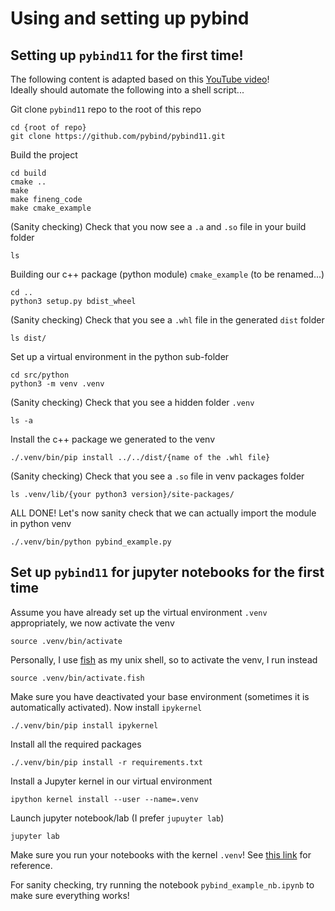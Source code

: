 # Using and setting up pybind



##  Setting up ```pybind11``` for the first time!

The following content is adapted based on this [YouTube video](https://www.youtube.com/watch?v=H2wOlriHGmM)! <br />
Ideally should automate the following into a shell script... <br />

Git clone ```pybind11``` repo to the root of this repo
```
cd {root of repo}
git clone https://github.com/pybind/pybind11.git
```
Build the project
```
cd build
cmake ..
make
make fineng_code
make cmake_example
```
(Sanity checking) Check that you now see a ```.a``` and ```.so``` file in your build folder
```
ls
```
Building our c++ package (python module) ```cmake_example``` (to be renamed...)
```
cd ..
python3 setup.py bdist_wheel
```
(Sanity checking) Check that you see a ```.whl``` file in the generated ```dist``` folder
```
ls dist/
```
Set up a virtual environment in the python sub-folder
```
cd src/python
python3 -m venv .venv
```
(Sanity checking) Check that you see a hidden folder ```.venv```
```
ls -a
```
Install the c++ package we generated to the venv
```
./.venv/bin/pip install ../../dist/{name of the .whl file}
```
(Sanity checking) Check that you see a ```.so``` file in venv packages folder
```
ls .venv/lib/{your python3 version}/site-packages/
```
ALL DONE! Let's now sanity check that we can actually import the module in python venv
```
./.venv/bin/python pybind_example.py
```

## Set up ```pybind11``` for jupyter notebooks for the first time

Assume you have already set up the virtual environment ```.venv``` appropriately, we now activate the venv
```
source .venv/bin/activate
```
Personally, I use [fish](https://fishshell.com/) as my unix shell, so to activate the venv, I run instead
```
source .venv/bin/activate.fish
```
Make sure you have deactivated your base environment (sometimes it is automatically activated). Now install ```ipykernel```
```
./.venv/bin/pip install ipykernel
```
Install all the required packages
```
./.venv/bin/pip install -r requirements.txt
```
Install a Jupyter kernel in our virtual environment
```
ipython kernel install --user --name=.venv
```
Launch jupyter notebook/lab (I prefer ```jupuyter lab```)
```
jupyter lab
```
Make sure you run your notebooks with the kernel ```.venv```! See [this link](https://www.linkedin.com/pulse/how-use-virtual-environment-inside-jupyter-lab-sina-khoshgoftar/) for reference. <br />

For sanity checking, try running the notebook ```pybind_example_nb.ipynb``` to make sure everything works!
